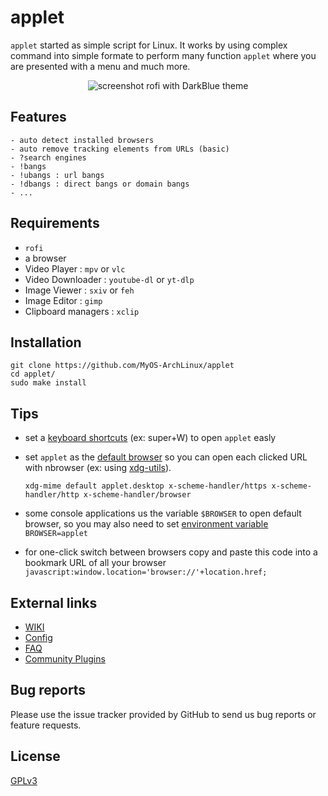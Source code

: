 # applet

`applet` started as simple script for Linux. It works by using complex command into simple formate to perform many function `applet` where you are presented with a menu and much more.

<p align="center">
<img alt="screenshot" src="https://user-images.githubusercontent.com/73726132/136132026-aa2a685e-965c-44b5-b9c3-5a043dc2539a.gif">
rofi with DarkBlue theme
</p>

## Features
```
- auto detect installed browsers
- auto remove tracking elements from URLs (basic)
- ?search engines
- !bangs
- !ubangs : url bangs
- !dbangs : direct bangs or domain bangs
- ...
```

## Requirements
- `rofi`
- a browser
- Video Player : `mpv` or `vlc`
- Video Downloader : `youtube-dl` or `yt-dlp`
- Image Viewer : `sxiv` or `feh`
- Image Editor : `gimp`
- Clipboard managers : `xclip`

## Installation
```
git clone https://github.com/MyOS-ArchLinux/applet
cd applet/
sudo make install
```
## Tips
- set a [keyboard shortcuts](https://wiki.archlinux.org/title/Keyboard_shortcuts) (ex: super+W) to open `applet` easly
- set `applet` as the [default browser](https://wiki.archlinux.org/title/Default_applications) so you can open each clicked URL with nbrowser (ex: using [xdg-utils](https://wiki.archlinux.org/title/Xdg-utils)).

  `xdg-mime default applet.desktop x-scheme-handler/https x-scheme-handler/http x-scheme-handler/browser`
- some console applications us the variable `$BROWSER` to open default browser,
  so you may also need to set [environment variable](https://wiki.archlinux.org/title/Environment_variables#Default_programs) `BROWSER=applet`
- for one-click switch between browsers copy and paste this code into a bookmark URL of all your browser
  `javascript:window.location='browser://'+location.href;`

## External links
- [WIKI](https://github.com/MyOS-ArchLinux/applet/wiki/)
- [Config](https://github.com/MyOS-ArchLinux/applet/wiki/Config)
- [FAQ](https://github.com/MyOS-ArchLinux/applet/wiki/FAQ)
- [Community Plugins](https://github.com/community-plugins/applet-plugins)

## Bug reports
Please use the issue tracker provided by GitHub to send us bug reports or feature requests.

## License
[GPLv3](https://github.com/MyOS-ArchLinux/applet/blob/main/LICENSE)
